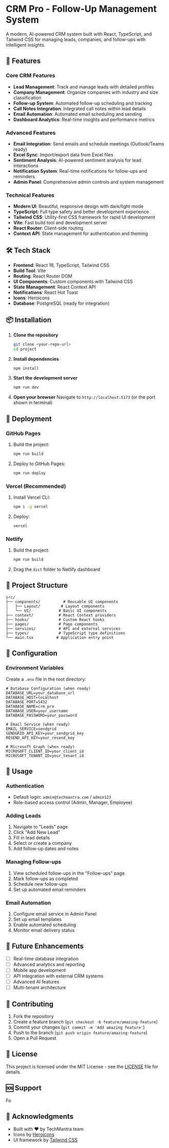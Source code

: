 # CRM Pro - Follow-Up Management System

A modern, AI-powered CRM system built with React, TypeScript, and Tailwind CSS for managing leads, companies, and follow-ups with intelligent insights.

## 🚀 Features

### Core CRM Features
- **Lead Management**: Track and manage leads with detailed profiles
- **Company Management**: Organize companies with industry and size classification
- **Follow-up System**: Automated follow-up scheduling and tracking
- **Call Notes Integration**: Integrated call notes within lead details
- **Email Automation**: Automated email scheduling and sending
- **Dashboard Analytics**: Real-time insights and performance metrics

### Advanced Features
- **Email Integration**: Send emails and schedule meetings (Outlook/Teams ready)
- **Excel Sync**: Import/export data from Excel files
- **Sentiment Analysis**: AI-powered sentiment analysis for lead interactions
- **Notification System**: Real-time notifications for follow-ups and reminders
- **Admin Panel**: Comprehensive admin controls and system management

### Technical Features
- **Modern UI**: Beautiful, responsive design with dark/light mode
- **TypeScript**: Full type safety and better development experience
- **Tailwind CSS**: Utility-first CSS framework for rapid UI development
- **Vite**: Fast build tool and development server
- **React Router**: Client-side routing
- **Context API**: State management for authentication and theming

## 🛠️ Tech Stack

- **Frontend**: React 18, TypeScript, Tailwind CSS
- **Build Tool**: Vite
- **Routing**: React Router DOM
- **UI Components**: Custom components with Tailwind CSS
- **State Management**: React Context API
- **Notifications**: React Hot Toast
- **Icons**: Heroicons
- **Database**: PostgreSQL (ready for integration)

## 📦 Installation

1. **Clone the repository**
   ```bash
   git clone <your-repo-url>
   cd project
   ```

2. **Install dependencies**
   ```bash
   npm install
   ```

3. **Start the development server**
   ```bash
   npm run dev
   ```

4. **Open your browser**
   Navigate to `http://localhost:5173` (or the port shown in terminal)

## 🚀 Deployment

### GitHub Pages
1. Build the project:
   ```bash
   npm run build
   ```

2. Deploy to GitHub Pages:
   ```bash
   npm run deploy
   ```

### Vercel (Recommended)
1. Install Vercel CLI:
   ```bash
   npm i -g vercel
   ```

2. Deploy:
   ```bash
   vercel
   ```

### Netlify
1. Build the project:
   ```bash
   npm run build
   ```

2. Drag the `dist` folder to Netlify dashboard

## 📁 Project Structure

```
src/
├── components/          # Reusable UI components
│   ├── Layout/         # Layout components
│   └── UI/            # Basic UI components
├── context/           # React Context providers
├── hooks/             # Custom React hooks
├── pages/             # Page components
├── services/          # API and external services
├── types/             # TypeScript type definitions
└── main.tsx          # Application entry point
```

## 🔧 Configuration

### Environment Variables
Create a `.env` file in the root directory:

```env
# Database Configuration (when ready)
DATABASE_URL=your_database_url
DATABASE_HOST=localhost
DATABASE_PORT=5432
DATABASE_NAME=crm_pro
DATABASE_USER=your_username
DATABASE_PASSWORD=your_password

# Email Service (when ready)
EMAIL_SERVICE=sendgrid
SENDGRID_API_KEY=your_sendgrid_key
RESEND_API_KEY=your_resend_key

# Microsoft Graph (when ready)
MICROSOFT_CLIENT_ID=your_client_id
MICROSOFT_TENANT_ID=your_tenant_id
```

## 🎯 Usage

### Authentication
- Default login: `admin@techmantra.com` / `admin123`
- Role-based access control (Admin, Manager, Employee)

### Adding Leads
1. Navigate to "Leads" page
2. Click "Add New Lead"
3. Fill in lead details
4. Select or create a company
5. Add follow-up dates and notes

### Managing Follow-ups
1. View scheduled follow-ups in the "Follow-ups" page
2. Mark follow-ups as completed
3. Schedule new follow-ups
4. Set up automated email reminders

### Email Automation
1. Configure email service in Admin Panel
2. Set up email templates
3. Enable automated scheduling
4. Monitor email delivery status

## 🔮 Future Enhancements

- [ ] Real-time database integration
- [ ] Advanced analytics and reporting
- [ ] Mobile app development
- [ ] API integration with external CRM systems
- [ ] Advanced AI features
- [ ] Multi-tenant architecture

## 🤝 Contributing

1. Fork the repository
2. Create a feature branch (`git checkout -b feature/amazing-feature`)
3. Commit your changes (`git commit -m 'Add amazing feature'`)
4. Push to the branch (`git push origin feature/amazing-feature`)
5. Open a Pull Request

## 📄 License

This project is licensed under the MIT License - see the [LICENSE](LICENSE) file for details.

## 🆘 Support

Fo

## 🙏 Acknowledgments

- Built with ❤️ by TechMantra team
- Icons by [Heroicons](https://heroicons.com/)
- UI framework by [Tailwind CSS](https://tailwindcss.com/) 

